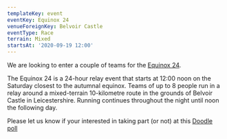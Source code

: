 ```yaml
---
templateKey: event
eventKey: Equinox 24
venueForeignKey: Belvoir Castle
eventType: Race
terrain: Mixed
startsAt: '2020-09-19 12:00'
---
```

We are looking to enter a couple of teams for the [Equinox 24](https://www.equinox24.co.uk).

The Equinox 24 is a 24-hour relay event that starts at 12:00 noon on the Saturday
closest to the autumnal equinox. Teams of up to 8 people run in a relay around
a mixed-terrain 10-kilometre route in the grounds of Belvoir Castle in 
Leicestershire. Running continues throughout the night until noon the following
day.

Please let us know if your interested in taking part (or not) at this
[Doodle poll](https://doodle.com/poll/yxrnf9pi2qikxmxp)
